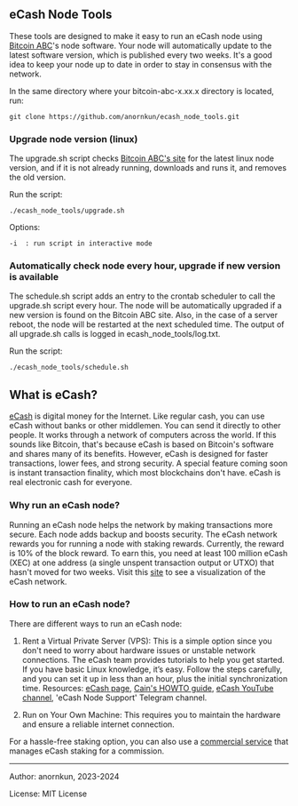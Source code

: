 ## eCash Node Tools 


These tools are designed to make it easy to run an eCash node using [Bitcoin ABC](https://www.bitcoinabc.org/)'s node software.
Your node will automatically update to the latest software version, which is published every two weeks. It's a good idea to keep your node up to date in order to stay in consensus with the network.

In the same directory where your bitcoin-abc-x.xx.x directory is located, run:

    git clone https://github.com/anornkun/ecash_node_tools.git


### Upgrade node version (linux)

The upgrade.sh script checks [Bitcoin ABC's site](https://download.bitcoinabc.org/latest/linux/) for the latest linux node version, and if it is not already running, downloads and runs it, and removes the old version.

Run the script:

    ./ecash_node_tools/upgrade.sh


Options:

    -i  : run script in interactive mode


###  Automatically check node every hour, upgrade if new version is available 

The schedule.sh script adds an entry to the crontab scheduler to call the upgrade.sh script every hour. The node will be automatically upgraded if a new version is found on the Bitcoin ABC site. Also, in the case of a server reboot, the node will be restarted at the next scheduled time. The output of all upgrade.sh calls is logged in ecash_node_tools/log.txt.

Run the script:

    ./ecash_node_tools/schedule.sh







## What is eCash?

[eCash](https://e.cash) is digital money for the Internet. Like regular cash, you can use eCash without banks or other middlemen. You can send it directly to other people. It works through a network of computers across the world. If this sounds like Bitcoin, that's because eCash is based on Bitcoin's software and shares many of its benefits. However, eCash is designed for faster transactions, lower fees, and strong security. A special feature coming soon is instant transaction finality, which most blockchains don't have. eCash is real electronic cash for everyone.


### Why run an eCash node?

Running an eCash node helps the network by making transactions more secure. Each node adds backup and boosts security. The eCash network rewards you for running a node with staking rewards. Currently, the reward is 10% of the block reward. To earn this, you need at least 100 million eCash (XEC) at one address (a single unspent transaction output or UTXO) that hasn't moved for two weeks. Visit this [site](https://avalanche.cash/) to see a visualization of the eCash network.


### How to run an eCash node?

There are different ways to run an eCash node:

1. Rent a Virtual Private Server (VPS): This is a simple option since you don't need to worry about hardware issues or unstable network connections. The eCash team provides tutorials to help you get started. If you have basic Linux knowledge, it’s easy. Follow the steps carefully, and you can set it up in less than an hour, plus the initial synchronization time.
Resources: 
[eCash page](https://e.cash/staking),
[Cain's HOWTO guide](https://proofofwriting.com/120/),
[eCash YouTube channel](https://www.youtube.com/@eCashOfficial),
'eCash Node Support' Telegram channel.


2. Run on Your Own Machine: This requires you to maintain the hardware and ensure a reliable internet connection.

For a hassle-free staking option, you can also use a [commercial service](https://ecashstaking.com/) that manages eCash staking for a commission.





---
Author: anornkun, 2023-2024

License: MIT License
